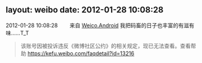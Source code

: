 layout: weibo
date: 2012-01-28 10:08:28
---
2012-01-28 10:08:28  &nbsp;&nbsp;&nbsp;&nbsp;&nbsp;&nbsp; 来自 <a href="http://app.weibo.com/t/feed/l4RWD" rel="nofollow">Weico.Android</a>
我把码畜的日子也丰富的有滋有味……T_T
>  该账号因被投诉违反《微博社区公约》的相关规定，现已无法查看。查看帮助 https://kefu.weibo.com/faqdetail?id=13216
